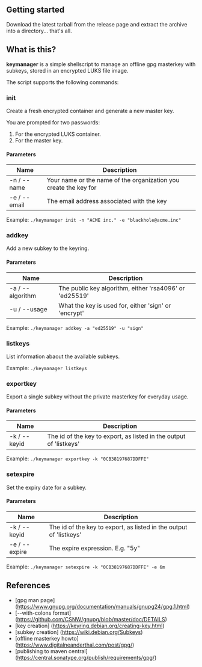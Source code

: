 ## Getting started

Download the latest tarball from the release page and extract the archive into a directory... that's all.

## What is this?

**keymanager** is a simple shellscript to manage an offline gpg masterkey with subkeys, stored in an encrypted LUKS file image.

The script supports the following commands:

### init

Create a fresh encrypted container and generate a new master key.

You are prompted for two passwords:

1. For the encrypted LUKS container.
2. For the master key.

#### Parameters

| Name               | Description                                                        |
| ------------------ | ------------------------------------------------------------------ |
| -n / --name        | Your name or the name of the organization you create the key for   |
| -e / --email       | The email address associated with the key                          |

Example: `./keymanager init -n "ACME inc." -e "blackhole@acme.inc"`

### addkey

Add a new subkey to the keyring.

#### Parameters

| Name               | Description                                                        |
| ------------------ | ------------------------------------------------------------------ |
| -a / --algorithm   | The public key algorithm, either 'rsa4096' or 'ed25519'            |
| -u / --usage       | What the key is used for, either 'sign' or 'encrypt'               |

Example: `./keymanager addkey -a "ed25519" -u "sign"`

### listkeys

List information abaout the available subkeys.

Example: `./keymanager listkeys`

### exportkey

Export a single subkey without the private masterkey for everyday usage.

#### Parameters

| Name               | Description                                                        |
| ------------------ | ------------------------------------------------------------------ |
| -k / --keyid       | The id of the key to export, as listed in the output of 'listkeys' |

Example: `./keymanager exportkey -k "0CB38197687DDFFE"`

### setexpire

Set the expiry date for a subkey.

#### Parameters

| Name               | Description                                                        |
| ------------------ | ------------------------------------------------------------------ |
| -k / --keyid       | The id of the key to export, as listed in the output of 'listkeys' |
| -e / --expire      | The expire expression. E.g. "5y"                                   |

Example: `./keymanager setexpire -k "0CB38197687DDFFE" -e 6m`

## References

- [gpg man page] (https://www.gnupg.org/documentation/manuals/gnupg24/gpg.1.html)
- [--with-colons format] (https://github.com/CSNW/gnupg/blob/master/doc/DETAILS)
- [key creation] (https://keyring.debian.org/creating-key.html)
- [subkey creation] (https://wiki.debian.org/Subkeys)
- [offline masterkey howto] (https://www.digitalneanderthal.com/post/gpg/)
- [publishing to maven central] (https://central.sonatype.org/publish/requirements/gpg/)
